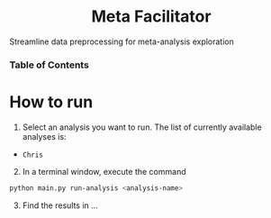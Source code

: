 <div align="center">
    <h1>
        Meta Facilitator
    </h1>
</div>

Streamline data preprocessing for meta-analysis exploration

### Table of Contents

# How to run

1. Select an analysis you want to run. The list of currently available analyses is:

- `Chris`

2. In a terminal window, execute the command

```bash
python main.py run-analysis <analysis-name>
```

3. Find the results in ...
